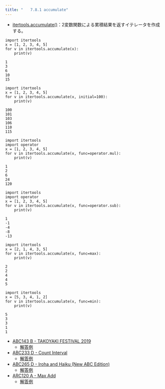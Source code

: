 ```yaml
---
title: "　　7.8.1 accumulate"
---
```


* [itertools.accumulate()](https://docs.python.org/ja/3/library/itertools.html#itertools.accumulate)：2変数関数による累積結果を返すイテレータを作成する。

```python:サンプルコード
import itertools
x = [1, 2, 3, 4, 5]
for v in itertools.accumulate(x):
    print(v)
```

```text:実行結果
1
3
6
10
15
```

```python:サンプルコード
import itertools
x = [1, 2, 3, 4, 5]
for v in itertools.accumulate(x, initial=100):
    print(v)
```

```text:実行結果
100
101
103
106
110
115
```

```python:サンプルコード
import itertools
import operator
x = [1, 2, 3, 4, 5]
for v in itertools.accumulate(x, func=operator.mul):
    print(v)
```

```text:実行結果
1
2
6
24
120
```

```python:サンプルコード
import itertools
import operator
x = [1, 2, 3, 4, 5]
for v in itertools.accumulate(x, func=operator.sub):
    print(v)
```

```text:実行結果
1
-1
-4
-8
-13
```

```python:サンプルコード
import itertools
x = [2, 1, 4, 3, 5]
for v in itertools.accumulate(x, func=max):
    print(v)
```

```text:実行結果
2
2
4
4
5
```

```python:サンプルコード
import itertools
x = [5, 3, 4, 1, 2]
for v in itertools.accumulate(x, func=min):
    print(v)
```

```text:実行結果
5
3
3
1
1
```

- [ABC143 B - TAKOYAKI FESTIVAL 2019](https://atcoder.jp/contests/abc143/tasks/abc143_b)
    - [解答例](https://atcoder.jp/contests/abc143/submissions/18292415)
- [ABC233 D - Count Interval](https://atcoder.jp/contests/abc233/tasks/abc233_d)
    - [解答例](https://atcoder.jp/contests/abc233/submissions/31155678)
- [ABC265 D - Iroha and Haiku (New ABC Edition)](https://atcoder.jp/contests/abc265/tasks/abc265_d)
    - [解答例](https://atcoder.jp/contests/abc265/submissions/34619050)
- [ARC120 A - Max Add](https://atcoder.jp/contests/arc120/tasks/arc120_a)
    - [解答例](https://atcoder.jp/contests/arc120/submissions/24980834)